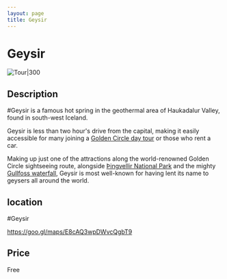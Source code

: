 ```yaml
---
layout: page
title: Geysir
---
```


# Geysir

![Tour|300](https://guidetoiceland.imgix.net/392642/x/0/geysir-is-a-dormant-hot-spring-in-the-geothermal-area-haukadalur-valley-found-in-south-iceland?auto=format%2Ccompress&crop=faces%2Cedges%2Ccenter&bg=%23fff&fit=crop&q=35&h=926&dpr=1)

## Description

\#Geysir is a famous hot spring in the geothermal area of Haukadalur Valley, found in south-west Iceland.

Geysir is less than two hour's drive from the capital, making it easily accessible for many joining a [Golden Circle day tour](https://guidetoiceland.is/book-trips-holiday/nature-tours/golden-circle) or those who rent a car. 

Making up just one of the attractions along the world-renowned Golden Circle sightseeing route, alongside [Þingvellir National Park](https://guidetoiceland.is/travel-iceland/drive/thingvellir) and the mighty [Gullfoss waterfall](https://guidetoiceland.is/travel-iceland/drive/gullfoss), Geysir is most well-known for having lent its name to geysers all around the world.

## location

\#Geysir

https://goo.gl/maps/E8cAQ3wpDWvcQgbT9

## Price

Free

